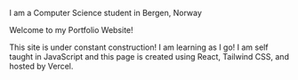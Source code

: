 I am a Computer Science student in Bergen, Norway

Welcome to my Portfolio Website!

This site is under constant construction! I am learning as I go!
I am self taught in JavaScript and this page is created using React, Tailwind CSS, and hosted by Vercel.